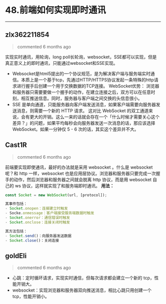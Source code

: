 
 # 48.前端如何实现即时通讯 
  
 ***
## zlx362211854 
 > commented 6 months ago 

实现实时通讯，用轮询，long poll长轮询，websocket，SSE都可以实现，但是真正意义上的即时通讯，只能通过websocket和SSE实现。
* Websocket是html5提出的一个协议规范，是为解决客户端与服务端实时通信。本质上是一个基于tcp，先通过HTTP/HTTPS协议发起一条特殊的http请求进行握手后创建一个用于交换数据的TCP连接。
 WebSocket优势： 浏览器和服务器只需要要做一个握手的动作，在建立连接之后，双方可以在任意时刻，相互推送信息。同时，服务器与客户端之间交换的头信息很小。
* SSE 是单向通道，只能服务器向客户端发送消息，如果客户端需要向服务器发送消息，则需要一个新的 HTTP 请求。 这对比 WebSocket 的双工通道来说，会有更大的开销。这么一来的话就会存在一个「什么时候才需要关心这个差异？」的问题，如果平均每秒会向服务器发送一次消息的话，那应该选择 WebSocket。如果一分钟仅 5 - 6 次的话，其实这个差异并不大。
 
## Cast1R 
 > commented 6 months ago 

前端要实现即使通讯，最好的办法就是采用 websocket 。什么是 websocket 呢？和 http 一样，websocket 也是应用层协议。浏览器和服务器只要完成一次握手的动作，然后浏览器和服务器之间就会脱离 http 协议，而是用 websocket 自己的 ws 协议，这样就实现了和服务端即时通讯。
**用法：**

```javascript
const Socket = new WebSocket(url, [protocol]);

其事件包括：
- Socket.onopen：连接建立时触发
- Socke.onmessage：客户端接受服务端数据时触发
- Socket.onerror：通信错误时触发
- Socket.onclose：连接关闭时触发

其方法包括：
- Socket.send()：向服务器发送数据
- Socket.close()：关闭连接

```
## goldEli 
 > commented 6 months ago 

* 心跳：定时循环请求，实现实时通信，但每次请求都会建立一个新的 tcp，性能开销大。
* websocket：实现浏览器和服务器双向推送消息，相比心跳只用创建一个 tcp，性能开销小。